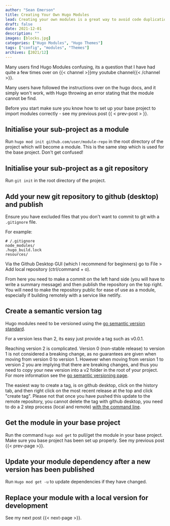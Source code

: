 ```yaml
---
author: "Sean Emerson"
title: Creating Your Own Hugo Modules
lead: Creating your own modules is a great way to avoid code duplication and make updating code easy.
draft: false
date: 2021-12-01
description: ""
images: [blocks.jpg]
categories: ["Hugo Modules", "Hugo Themes"]
tags: ["config", "modules", "Themes"]
archives: [2021/12]
---
```

<!-- add screen shots from github desktop -->
<!-- create shortcode for displaying images throughout post -->

Many users find Hugo Modules confusing, its a question that I have had quite a few times over on {{< channel >}}my youtube channel{{< /channel >}}.

Many users have followed the instructions over on the hugo docs, and it simply won't work, with Hugo throwing an error stating that the module cannot be find.

Before you start make sure you know how to set up your base project to import modules correctly - see my previous post {{ < prev-post > }}.

## Initialise your sub-project as a module

Run `hugo mod init github.com/user/module-repo` in the root directory of the project which will become a module. This is the same step which is used for the base project. Don't get confused!

## Initialise your sub-project as a git repository

Run `git init` in the root directory of the project.

## Add your new git repository to github (desktop) and publish

Ensure you have excluded files that you don't want to commit to git with a `.gitignore` file.

For example:

```gitignore
# /.gitignore
node_modules/
.hugo_build.lock
resources/
```

Via the Github Desktop GUI (which I recommend for beginners) go to File > Add local repository (ctrl/command + o).

From here you need to make a commit on the left hand side (you will have to write a summary message) and then publish the repository on the top right. You will need to make the repository public for ease of use as a module, especially if building remotely with a service like netlify.

## Create a semantic version tag

Hugo modules need to be versioned using the [go semantic version standard](https://go.dev/doc/modules/version-numbers).

For a version less than 2, its easy just provide a tag such as v0.0.1.

Reaching version 2 is complicated. Version 0 (non-stable release) to version 1 is not considered a breaking change, as no guarantees are given when moving from version 0 to version 1. However when moving from version 1 to version 2 you are implying that there are breaking changes, and thus you need to copy your new version into a v2 folder in the root of your project. For more information see the [go semantic versioning page](https://go.dev/doc/modules/version-numbers).

The easiest way to create a tag, is on github desktop, click on the history tab, and then right click on the most recent release at the top and click "create tag". Please not that once you have pushed this update to the remote repository, you cannot delete the tag with github desktop, you need to do a 2 step process (local and remote) [with the command line](https://devconnected.com/how-to-delete-local-and-remote-tags-on-git/).

## Get the module in your base project

Run the command `hugo mod get` to pull/get the module in your base project. Make sure you base project has been set up properly. See my previous post {{< prev-page >}}.

## Update your module dependency after a new version has been published

Run `Hugo mod get -u` to update dependencies if they have changed.

## Replace your module with a local version for development

See my next post {{< next-page >}}.
